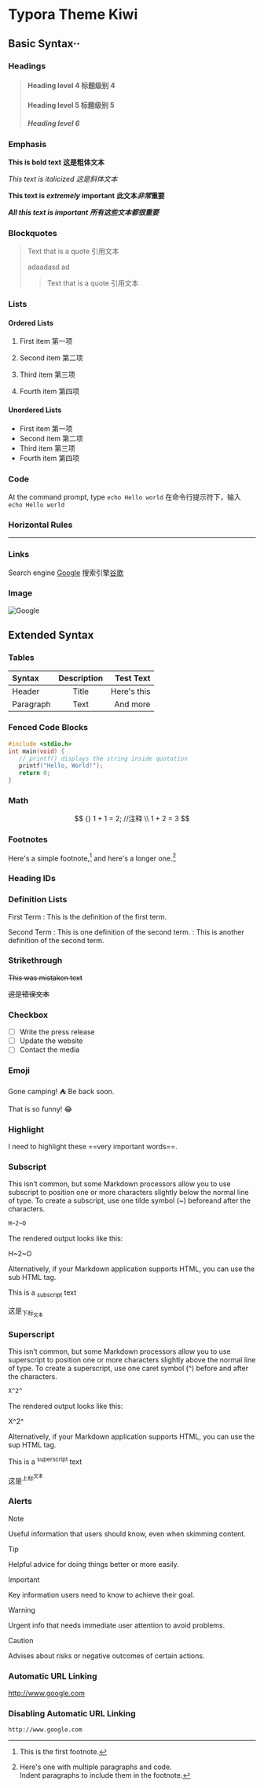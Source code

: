 # Typora Theme Kiwi

## Basic Syntax··

### Headings

> #### Heading level 4 标题级别 4
>
> #### Heading level 5 标题级别 5
>
> ##### Heading level 6 

### Emphasis

**This is bold text** **这是粗体文本**

_This text is italicized_ _这是斜体文本_

**This text is _extremely_ important** **此文本*非常*重要**

**_All this text is important_** **_所有这些文本都很重要_**

### Blockquotes

> Text that is a quote 引用文本
>
> adaadasd ad
>
> > Text that is a quote 引用文本

### Lists

#### Ordered Lists

1. First item 第一项

2. Second item 第二项

3. Third item 第三项

4. Fourth item 第四项

#### Unordered Lists

- First item 第一项
- Second item 第二项
- Third item 第三项
- Fourth item 第四项

### Code

At the command prompt, type `echo Hello world`
在命令行提示符下，输入 `echo Hello world`

### Horizontal Rules

---

### Links

Search engine [Google](www.google.com)
搜索引擎[谷歌](www.google.com)

### Image

![Google](https://www.google.com/images/branding/googlelogo/2x/googlelogo_color_272x92dp.png)

## Extended Syntax

### Tables

| Syntax    | Description |   Test Text |
| :-------- | :---------: | ----------: |
| Header    |    Title    | Here's this |
| Paragraph |    Text     |    And more |

### Fenced Code Blocks

```c
#include <stdio.h>
int main(void) {
   // printf() displays the string inside quotation
   printf("Hello, World!");
   return 0;
}
```

### Math

$$
{}
1 + 1 = 2; //注释 \\
1 + 2 = 3
$$

### Footnotes

Here's a simple footnote,[^1] and here's a longer one.[^bignote]

[^1]: This is the first footnote.
[^bignote]: Here's one with multiple paragraphs and code.<br> Indent paragraphs to include them in the footnote.

### Heading IDs

### Definition Lists

First Term
: This is the definition of the first term.

Second Term
: This is one definition of the second term.
: This is another definition of the second term.

### Strikethrough

~~This was mistaken text~~

~~这是错误文本~~

### Checkbox

- [ ] Write the press release
- [ ] Update the website
- [ ] Contact the media

### Emoji

Gone camping! :tent: Be back soon.

That is so funny! :joy:

### Highlight

I need to highlight these ==very important words==.

### Subscript

This isn’t common, but some Markdown processors allow you to use subscript to position one or more characters slightly below the normal line of type. To create a subscript, use one tilde symbol (~) beforeand after the characters.

```markdown
H~2~O
```

The rendered output looks like this:

H~2~O

Alternatively, if your Markdown application supports HTML, you can use the sub HTML tag.

This is a <sub>subscript</sub> text

这是<sub>下标<sub>文本

### Superscript

This isn’t common, but some Markdown processors allow you to use superscript to position one or more characters slightly above the normal line of type. To create a superscript, use one caret symbol (^) before and after the characters.

```markdown
X^2^
```

The rendered output looks like this:

X^2^

Alternatively, if your Markdown application supports HTML, you can use the sup HTML tag.

This is a <sup>superscript</sup> text

这是<sup>上标<sup>文本

### Alerts

> [!NOTE]
>
> Useful information that users should know, even when skimming content.

> [!TIP]
> Helpful advice for doing things better or more easily.

> [!IMPORTANT]
> Key information users need to know to achieve their goal.

> [!WARNING]
> Urgent info that needs immediate user attention to avoid problems.

> [!CAUTION]
> Advises about risks or negative outcomes of certain actions.

### Automatic URL Linking

http://www.google.com

### Disabling Automatic URL Linking

`http://www.google.com`

<!-- this is a comment -->
